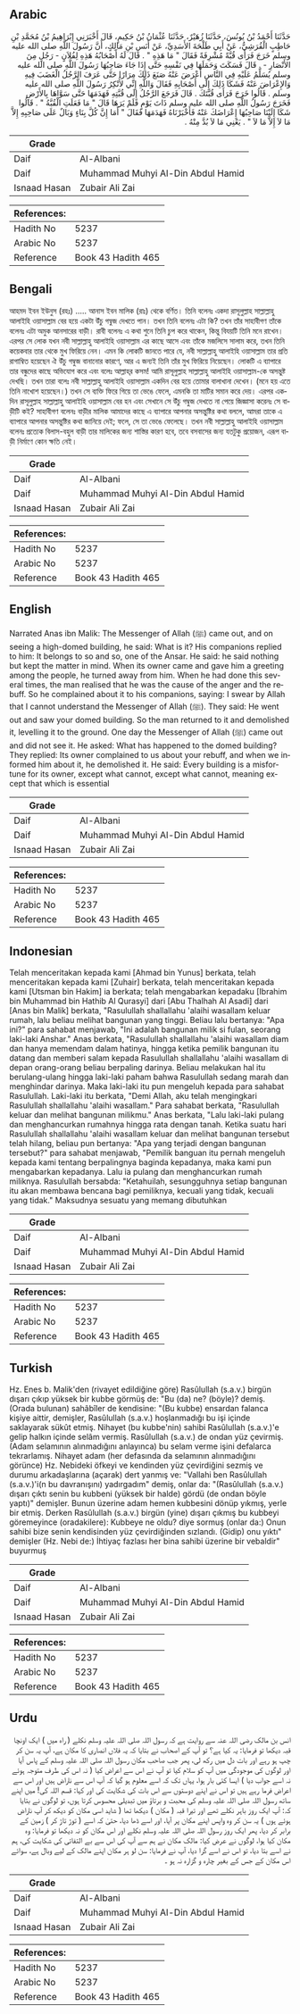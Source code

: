 ## Arabic


<div dir="rtl" lang="ar" style={{fontSize:'larger',backgroundColor:'#f8f9fa',padding:20}}>
حَدَّثَنَا أَحْمَدُ بْنُ يُونُسَ، حَدَّثَنَا زُهَيْرٌ، حَدَّثَنَا عُثْمَانُ بْنُ حَكِيمٍ، قَالَ أَخْبَرَنِي إِبْرَاهِيمُ بْنُ مُحَمَّدِ بْنِ حَاطِبٍ الْقُرَشِيُّ، عَنْ أَبِي طَلْحَةَ الأَسَدِيِّ، عَنْ أَنَسِ بْنِ مَالِكٍ، أَنَّ رَسُولَ اللَّهِ صلى الله عليه وسلم خَرَجَ فَرَأَى قُبَّةً مُشْرِفَةً فَقَالَ ‏"‏ مَا هَذِهِ ‏"‏ ‏.‏ قَالَ لَهُ أَصْحَابُهُ هَذِهِ لِفُلاَنٍ - رَجُلٍ مِنَ الأَنْصَارِ - ‏.‏ قَالَ فَسَكَتَ وَحَمَلَهَا فِي نَفْسِهِ حَتَّى إِذَا جَاءَ صَاحِبُهَا رَسُولَ اللَّهِ صلى الله عليه وسلم يُسَلِّمُ عَلَيْهِ فِي النَّاسِ أَعْرَضَ عَنْهُ صَنَعَ ذَلِكَ مِرَارًا حَتَّى عَرَفَ الرَّجُلُ الْغَضَبَ فِيهِ وَالإِعْرَاضَ عَنْهُ فَشَكَا ذَلِكَ إِلَى أَصْحَابِهِ فَقَالَ وَاللَّهِ إِنِّي لأُنْكِرُ رَسُولَ اللَّهِ صلى الله عليه وسلم ‏.‏ قَالُوا خَرَجَ فَرَأَى قُبَّتَكَ ‏.‏ قَالَ فَرَجَعَ الرَّجُلُ إِلَى قُبَّتِهِ فَهَدَمَهَا حَتَّى سَوَّاهَا بِالأَرْضِ فَخَرَجَ رَسُولُ اللَّهِ صلى الله عليه وسلم ذَاتَ يَوْمٍ فَلَمْ يَرَهَا قَالَ ‏"‏ مَا فَعَلَتِ الْقُبَّةُ ‏"‏ ‏.‏ قَالُوا شَكَا إِلَيْنَا صَاحِبُهَا إِعْرَاضَكَ عَنْهُ فَأَخْبَرْنَاهُ فَهَدَمَهَا فَقَالَ ‏"‏ أَمَا إِنَّ كُلَّ بِنَاءٍ وَبَالٌ عَلَى صَاحِبِهِ إِلاَّ مَا لاَ إِلاَّ مَا لاَ ‏"‏ ‏.‏ يَعْنِي مَا لاَ بُدَّ مِنْهُ ‏.‏
</div>
<div style={{backgroundColor:'#f8f9fa',padding:20, marginBottom: 10}}><table> <thead> <tr> <th>Grade</th> <th></th> </tr> </thead> <tbody> <tr><td>Daif</td><td>Al-Albani</td></tr><tr><td>Daif</td><td>Muhammad Muhyi Al-Din Abdul Hamid</td></tr><tr><td>Isnaad Hasan</td><td>Zubair Ali Zai</td></tr></tbody></table><table> <thead> <tr> <th>References:</th> <th></th> </tr> </thead> <tbody><tr><td>Hadith No</td><td>5237</td></tr><tr><td>Arabic No</td><td>5237</td></tr><tr><td>Reference</td><td>Book 43 Hadith 465</td></tr></tbody></table></div>

## Bengali


<div dir="ltr" lang="bn" style={{fontSize:'larger',backgroundColor:'#f8f9fa',padding:20}}>
আহমদ ইবন ইউনুস (রহঃ) ..... আনাস ইবন মালিক (রাঃ) থেকে বর্ণিত। তিনি বলেনঃ একদা রাসূলুল্লাহ সাল্লাল্লাহু আলাইহি ওয়াসাল্লাম বের হয়ে একটা উঁচু গন্বুজ দেখতে পান। তখন তিনি বলেনঃ এটা কি? তখন তাঁর সাহাবীগণ তাঁকে বলেনঃ এটা অমুক আনসারের বাড়ী। রাবী বলেনঃ এ কথা শুনে তিনি চুপ করে থাকেন, কিন্তু বিযয়টি তিনি মনে রাখেন। এরপর সে লোক যখন নবী সাল্লাল্লাহু আলাইহি ওয়াসাল্লাম এর কাছে আসে এবং তাঁকে মজলিসে সালাম করে, তখন তিনি কয়েকবার তার থেকে মুখ ফিরিয়ে নেন। এমন কি লোকটি জানতে পারে যে, নবী সাল্লাল্লাহু আলাইহি ওয়াসাল্লাম তার প্রতি রাগাম্বিত হয়েছেন ঐ উঁচু গম্বুজ বানানোর কারণে, আর এ জন্যই তিনি তাঁর মুখ ফিরিয়ে নিয়েছেন। লোকটি এ ব্যাপারে তার বন্ধুদের কাছে অভিযোগ করে এবং বলেঃ আল্লাহ্‌র কসম! আমি রাসূলুল্লাহ সাল্লাল্লাহু আলাইহি ওয়াসাল্লাম-কে অসন্তুষ্ট দেখছি। তখন তারা বলেঃ নবী সাল্লাল্লাহু আলাইহি ওয়াসাল্লাম একদিন বের হয়ে তোমার বালাখানা দেখেন। (মনে হয় এতে তিনি নাখোশ হয়েছেন।) তখন সে ব্যক্তি ফিরে গিয়ে তা ভেঙে ফেলে, এমনকি তা মাটির সমান করে দেয়। এরপর একদিন রাসূলুল্লাহ সাল্লাল্লাহু আলাইহি ওয়াসাল্লাম বের হন এবং সেখানে সে উঁচু গম্বুজ দেখতে না পেয়ে জিজ্ঞাসা করেনঃ সে বাড়ীটি কই? সাহাবীগণ বলেনঃ বাড়ীর মালিক আমাদের কাছে এ ব্যাপারে আপনার অসন্তুষ্টির কথা বললে, আমরা তাকে এ ব্যাপারে আপনার অসন্তুষ্টির কথা জানিয়ে দেই; ফলে, সে তা ভেঙে ফেলেছে। তখন নবী সাল্লাল্লাহু আলাইহি ওয়াসাল্লাম বলেনঃ প্রত্যেক বিলাস-বহুল বাড়ী তার মালিকের জন্য শাস্তির কারণ হবে, তবে বসবাসের জন্য যতটুকু প্রয়োজন, এরূপ বাড়ী নির্মাণে কোন ক্ষতি নেই।
</div>
<div style={{backgroundColor:'#f8f9fa',padding:20, marginBottom: 10}}><table> <thead> <tr> <th>Grade</th> <th></th> </tr> </thead> <tbody> <tr><td>Daif</td><td>Al-Albani</td></tr><tr><td>Daif</td><td>Muhammad Muhyi Al-Din Abdul Hamid</td></tr><tr><td>Isnaad Hasan</td><td>Zubair Ali Zai</td></tr></tbody></table><table> <thead> <tr> <th>References:</th> <th></th> </tr> </thead> <tbody><tr><td>Hadith No</td><td>5237</td></tr><tr><td>Arabic No</td><td>5237</td></tr><tr><td>Reference</td><td>Book 43 Hadith 465</td></tr></tbody></table></div>

## English


<div dir="ltr" lang="en" style={{fontSize:'larger',backgroundColor:'#f8f9fa',padding:20}}>
Narrated Anas ibn Malik: The Messenger of Allah (ﷺ) came out, and on seeing a high-domed building, he said: What is it? His companions replied to him: It belongs to so and so, one of the Ansar. He said: he said nothing but kept the matter in mind. When its owner came and gave him a greeting among the people, he turned away from him. When he had done this several times, the man realised that he was the cause of the anger and the rebuff. So he complained about it to his companions, saying: I swear by Allah that I cannot understand the Messenger of Allah (ﷺ). They said: He went out and saw your domed building. So the man returned to it and demolished it, levelling it to the ground. One day the Messenger of Allah (ﷺ) came out and did not see it. He asked: What has happened to the domed building? They replied: Its owner complained to us about your rebuff, and when we informed him about it, he demolished it. He said: Every building is a misfortune for its owner, except what cannot, except what cannot, meaning except that which is essential
</div>
<div style={{backgroundColor:'#f8f9fa',padding:20, marginBottom: 10}}><table> <thead> <tr> <th>Grade</th> <th></th> </tr> </thead> <tbody> <tr><td>Daif</td><td>Al-Albani</td></tr><tr><td>Daif</td><td>Muhammad Muhyi Al-Din Abdul Hamid</td></tr><tr><td>Isnaad Hasan</td><td>Zubair Ali Zai</td></tr></tbody></table><table> <thead> <tr> <th>References:</th> <th></th> </tr> </thead> <tbody><tr><td>Hadith No</td><td>5237</td></tr><tr><td>Arabic No</td><td>5237</td></tr><tr><td>Reference</td><td>Book 43 Hadith 465</td></tr></tbody></table></div>

## Indonesian


<div dir="ltr" lang="id" style={{fontSize:'larger',backgroundColor:'#f8f9fa',padding:20}}>
Telah menceritakan kepada kami [Ahmad bin Yunus] berkata, telah menceritakan kepada kami [Zuhair] berkata, telah menceritakan kepada kami [Utsman bin Hakim] ia berkata; telah mengabarkan kepadaku [Ibrahim bin Muhammad bin Hathib Al Qurasyi] dari [Abu Thalhah Al Asadi] dari [Anas bin Malik] berkata, "Rasulullah shallallahu 'alaihi wasallam keluar rumah, lalu beliau melihat bangunan yang tinggi. Beliau lalu bertanya: "Apa ini?" para sahabat menjawab, "Ini adalah bangunan milik si fulan, seorang laki-laki Anshar." Anas berkata, "Rasulullah shallallahu 'alaihi wasallam diam dan hanya memendam dalam hatinya, hingga ketika pemilik bangunan itu datang dan memberi salam kepada Rasulullah shallallahu 'alaihi wasallam di depan orang-orang beliau berpaling darinya. Beliau melakukan hal itu berulang-ulang hingga laki-laki paham bahwa Rasulullah sedang marah dan menghindar darinya. Maka laki-laki itu pun mengeluh kepada para sahabat Rasulullah. Laki-laki itu berkata, "Demi Allah, aku telah mengingkari Rasulullah shallallahu 'alaihi wasallam." Para sahabat berkata, "Rasulullah keluar dan melihat bangunan milikmu." Anas berkata, "Lalu laki-laki pulang dan menghancurkan rumahnya hingga rata dengan tanah. Ketika suatu hari Rasulullah shallallahu 'alaihi wasallam keluar dan melihat bangunan tersebut telah hilang, beliau pun bertanya: "Apa yang terjadi dengan bangunan tersebut?" para sahabat menjawab, "Pemilik banguan itu pernah mengeluh kepada kami tentang berpalingnya baginda kepadanya, maka kami pun mengabarkan kepadanya. Lalu ia pulang dan menghancurkan rumah miliknya. Rasulullah bersabda: "Ketahuilah, sesungguhnya setiap bangunan itu akan membawa bencana bagi pemiliknya, kecuali yang tidak, kecuali yang tidak." Maksudnya sesuatu yang memang dibutuhkan
</div>
<div style={{backgroundColor:'#f8f9fa',padding:20, marginBottom: 10}}><table> <thead> <tr> <th>Grade</th> <th></th> </tr> </thead> <tbody> <tr><td>Daif</td><td>Al-Albani</td></tr><tr><td>Daif</td><td>Muhammad Muhyi Al-Din Abdul Hamid</td></tr><tr><td>Isnaad Hasan</td><td>Zubair Ali Zai</td></tr></tbody></table><table> <thead> <tr> <th>References:</th> <th></th> </tr> </thead> <tbody><tr><td>Hadith No</td><td>5237</td></tr><tr><td>Arabic No</td><td>5237</td></tr><tr><td>Reference</td><td>Book 43 Hadith 465</td></tr></tbody></table></div>

## Turkish


<div dir="ltr" lang="tr" style={{fontSize:'larger',backgroundColor:'#f8f9fa',padding:20}}>
Hz. Enes b. Malik'den (rivayet edildiğine göre) Rasûlullah (s.a.v.) birgün dışarı çıkıp yüksek bir kubbe görmüş de: "Bu (da) ne? (böyle)? demiş. (Orada bulunan) sahâbîler de kendisine: "(Bu kubbe) ensardan falanca kişiye aittir, demişler, Rasûlullah (s.a.v.) hoşlanmadığı bu işi içinde saklayarak sükût etmiş. Nihayet (bu kubbe'nin) sahibi Rasûlullah (s.a.v.)'e gelip halkın içinde selâm vermiş. Rasûlullah (s.a.v.) de ondan yüz çevirmiş. (Adam selamının alınmadığını anlayınca) bu selam verme işini defalarca tekrarlamış. Nihayet adam (her defasında da selamının alınmadığını görünce) Hz. Nebideki öfkeyi ve kendinden yüz çevirdiğini sezmiş ve durumu arkadaşlarına (açarak) dert yanmış ve: "Vallahi ben Rasûlullah (s.a.v.)'i(n bu davranışını) yadırgadım" demiş, onlar da: "(Rasûlullah (s.a.v.) dışarı çıktı senin bu kubbeni (yüksek bir halde) gördü (de ondan böyle yaptı)" demişler. Bunun üzerine adam hemen kubbesini dönüp yıkmış, yerle bir etmiş. Derken Rasûlullah (s.a.v.) birgün (yine) dışarı çıkmış bu kubbeyi göremeyince (oradakilere): Kubbeye ne oldu? diye sormuş (onlar da:) Onun sahibi bize senin kendisinden yüz çevirdiğinden sızlandı. (Gidip) onu yıktı" demişler (Hz. Nebi de:) İhtiyaç fazlası her bina sahibi üzerine bir vebaldir" buyurmuş
</div>
<div style={{backgroundColor:'#f8f9fa',padding:20, marginBottom: 10}}><table> <thead> <tr> <th>Grade</th> <th></th> </tr> </thead> <tbody> <tr><td>Daif</td><td>Al-Albani</td></tr><tr><td>Daif</td><td>Muhammad Muhyi Al-Din Abdul Hamid</td></tr><tr><td>Isnaad Hasan</td><td>Zubair Ali Zai</td></tr></tbody></table><table> <thead> <tr> <th>References:</th> <th></th> </tr> </thead> <tbody><tr><td>Hadith No</td><td>5237</td></tr><tr><td>Arabic No</td><td>5237</td></tr><tr><td>Reference</td><td>Book 43 Hadith 465</td></tr></tbody></table></div>

## Urdu


<div dir="rtl" lang="ur" style={{fontSize:'larger',backgroundColor:'#f8f9fa',padding:20}}>
انس بن مالک رضی اللہ عنہ سے روایت ہے کہ رسول اللہ صلی اللہ علیہ وسلم نکلے ( راہ میں ) ایک اونچا قبہ دیکھا تو فرمایا: یہ کیا ہے؟ تو آپ کے اصحاب نے بتایا کہ یہ فلاں انصاری کا مکان ہے، آپ یہ سن کر چپ ہو رہے اور بات دل میں رکھ لی، پھر جب صاحب مکان رسول اللہ صلی اللہ علیہ وسلم کے پاس آیا اور لوگوں کی موجودگی میں آپ کو سلام کیا تو آپ نے اس سے اعراض کیا ( نہ اس کی طرف متوجہ ہوئے نہ اسے جواب دیا ) ایسا کئی بار ہوا، یہاں تک کہ اسے معلوم ہو گیا کہ آپ اس سے ناراض ہیں اور اس سے اعراض فرما رہے ہیں تو اس نے اپنے دوستوں سے اس بات کی شکایت کی اور کہا: قسم اللہ کی! میں اپنے ساتھ رسول اللہ صلی اللہ علیہ وسلم کی محبت و برتاؤ میں تبدیلی محسوس کرتا ہوں، تو لوگوں نے بتایا کہ: آپ ایک روز باہر نکلے تھے اور تیرا قبہ ( مکان ) دیکھا تھا ( شاید اسی مکان کو دیکھ کر آپ ناراض ہوئے ہوں ) یہ سن کر وہ واپس اپنے مکان پر آیا، اور اسے ڈھا دیا، حتیٰ کہ اسے ( توڑ تاڑ کر ) زمین کے برابر کر دیا، پھر ایک روز رسول اللہ صلی اللہ علیہ وسلم نکلے اور اس مکان کو نہ دیکھا تو فرمایا: وہ مکان کیا ہوا، لوگوں نے عرض کیا: مالک مکان نے ہم سے آپ کی اس سے بے التفاتی کی شکایت کی، ہم نے اسے بتا دیا، تو اس نے اسے گرا دیا، آپ نے فرمایا: سن لو ہر مکان اپنے مالک کے لیے وبال ہے، سوائے اس مکان کے جس کے بغیر چارہ و گزارہ نہ ہو ۔
</div>
<div style={{backgroundColor:'#f8f9fa',padding:20, marginBottom: 10}}><table> <thead> <tr> <th>Grade</th> <th></th> </tr> </thead> <tbody> <tr><td>Daif</td><td>Al-Albani</td></tr><tr><td>Daif</td><td>Muhammad Muhyi Al-Din Abdul Hamid</td></tr><tr><td>Isnaad Hasan</td><td>Zubair Ali Zai</td></tr></tbody></table><table> <thead> <tr> <th>References:</th> <th></th> </tr> </thead> <tbody><tr><td>Hadith No</td><td>5237</td></tr><tr><td>Arabic No</td><td>5237</td></tr><tr><td>Reference</td><td>Book 43 Hadith 465</td></tr></tbody></table></div>